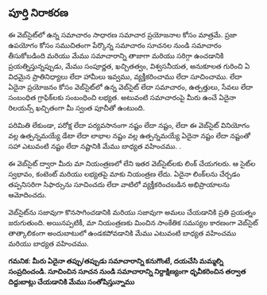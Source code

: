 ## పూర్తి నిరాకరణ

ఈ వెబ్‌సైట్‌లో ఉన్న సమాచారం సాధారణ సమాచార ప్రయోజనాల కోసం మాత్రమే. ప్రజా ఉపయోగం కోసం సముచితంగా పేర్కొన్న సమాచారం సూచనల నుండి సమాచారం తీసుకోబడింది మరియు మేము సమాచారాన్ని తాజాగా మరియు సరిగ్గా ఉంచడానికి ప్రయత్నిస్తున్నప్పుడు, మేము సంపూర్ణత, ఖచ్చితత్వం, విశ్వసనీయత, అనుకూలత గురించి ఏ విధమైన ప్రాతినిధ్యాలు లేదా హామీలు ఇవ్వము, వ్యక్తీకరించాము లేదా సూచించాము. లేదా ఏదైనా ప్రయోజనం కోసం వెబ్‌సైట్‌లో ఉన్న వెబ్‌సైట్ లేదా సమాచారం, ఉత్పత్తులు, సేవలు లేదా సంబంధిత గ్రాఫిక్‌లకు సంబంధించి లభ్యత. అటువంటి సమాచారంపై మీరు ఉంచే ఏదైనా రిలయన్స్ ఖచ్చితంగా మీ స్వంత పూచీతో ఉంటుంది.

పరిమితి లేకుండా, పరోక్ష లేదా పర్యవసానంగా నష్టం లేదా నష్టం, లేదా ఈ వెబ్‌సైట్ వినియోగం వల్ల ఉత్పన్నమయ్యే డేటా లేదా లాభాల నష్టం వల్ల ఉత్పన్నమయ్యే ఏదైనా నష్టం లేదా నష్టంతో సహా ఎటువంటి నష్టం లేదా నష్టానికి మేము బాధ్యత వహించము. .

ఈ వెబ్‌సైట్ ద్వారా మీరు మా నియంత్రణలో లేని ఇతర వెబ్‌సైట్‌లకు లింక్ చేయగలరు. ఆ సైట్‌ల స్వభావం, కంటెంట్ మరియు లభ్యతపై మాకు నియంత్రణ లేదు. ఏదైనా లింక్‌లను చేర్చడం తప్పనిసరిగా సిఫార్సును సూచించదు లేదా వాటిలో వ్యక్తీకరించబడిన అభిప్రాయాలను ఆమోదించదు.

వెబ్‌సైట్‌ను సజావుగా కొనసాగించడానికి మరియు సజావుగా అమలు చేయడానికి ప్రతి ప్రయత్నం జరుగుతుంది. అయినప్పటికీ, మా నియంత్రణకు మించిన సాంకేతిక సమస్యల కారణంగా వెబ్‌సైట్ తాత్కాలికంగా అందుబాటులో ఉండకపోవడానికి మేము ఎటువంటి బాధ్యత వహించము మరియు బాధ్యత వహించము.

**గమనిక: మీరు ఏదైనా తప్పు/తప్పుడు సమాచారాన్ని కనుగొంటే, దయచేసి మమ్మల్ని సంప్రదించండి. సూచించిన సూచన నుండి సమాచారాన్ని నిర్దాక్షిణ్యంగా ధృవీకరించిన తర్వాత దిద్దుబాట్లు చేయడానికి మేము సంతోషిస్తున్నాము**